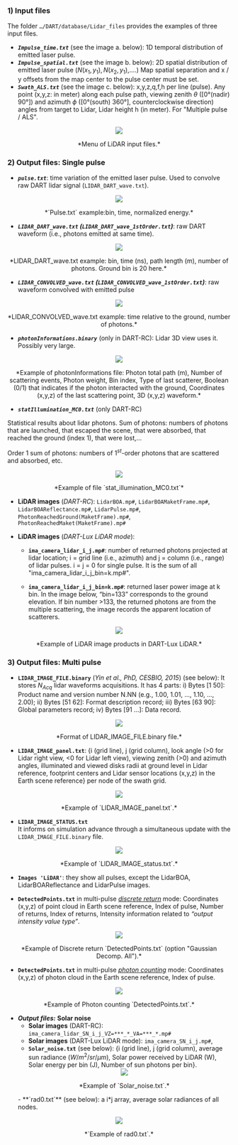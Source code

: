 ### **1) Input files**

The folder `…/DART/database/Lidar_files` provides the examples of three input files.

- ***`Impulse_time.txt`*** (see the image a. below): 1D temporal distribution of emitted laser pulse.
- ***`Impulse_spatial.txt`*** (see the image b. below): 2D spatial distribution of emitted laser pulse $(N(x_1,y_1), N(x_2,y_1)$,....) Map spatial separation and x / y offsets from the map center to the pulse center must be set.
- ***`Swath_ALS.txt`*** (see the image c. below): x,y,z,q,f,h per line (pulse). Any point (x,y,z: in meter) along each pulse path, viewing zenith $\theta$ ([0°(nadir) 90°]) and azimuth $\phi$ ([0°(south) 360°], counterclockwise direction) angles from target to Lidar, Lidar height h (in meter). For "Multiple pulse / ALS".

<center><img src="./media/input_files_lidar_menu.png"><p>*Menu of LiDAR input files.*</p></img></center>

### **2) Output files: Single pulse**

- ***`pulse.txt`***: time variation of the emitted laser pulse. Used to convolve raw DART lidar signal (`LIDAR_DART_wave.txt`).

<center><img src="./media/pulse_txt_example.png"><p>*`Pulse.txt` example:bin, time, normalized energy.*</p></img></center>

- ***`LIDAR_DART_wave.txt` (`LIDAR_DART_wave_1stOrder.txt`)***: raw DART waveform (i.e., photons emitted at same time).

<center><img src="./media/lidar_dart_wave_txt_example.png"><p>*LIDAR_DART_wave.txt example: bin, time (ns), path length (m), number of photons. Ground bin is 20 here.*</p></img></center>

- ***`LIDAR_CONVOLVED_wave.txt` (`LIDAR_CONVOLVED_wave_1stOrder.txt`)***: raw waveform convolved with emitted pulse

<center><img src="./media/lidar_convolved_wave_txt.png"><p>*LIDAR_CONVOLVED_wave.txt example: time relative to the ground, number of photons.*</p></img></center>

- ***`photonInformations.binary`*** (only in DART-RC): Lidar 3D view uses it. Possibly very large.

<center><img src="./media/example_photoninformations_file.png"><p>*Example of photonInformations file: Photon total path (m), Number of scattering events, Photon weight, Bin index, Type of last scatterer, Boolean (0/1) that indicates if the photon interacted with the ground, Coordinates (x,y,z) of the last scattering point, 3D (x,y,z) waveform.*</p></img></center>

- ***`statIllumination_MC0.txt`*** (only DART-RC)

Statistical results about lidar photons. Sum of photons: numbers of photons that are launched, that escaped the scene, that were absorbed, that reached the ground (index 1), that were lost,… 

Order 1 sum of photons: numbers of $1^{st}$-order photons that are scattered and absorbed, etc.

<center><img src="./media/stat_illumination_file_example.png"><p>*Example of file `stat_illumination_MC0.txt`*</p></img></center>

- **LiDAR images** (*DART-RC*): `LidarBOA.mp#`, `LidarBOAMaketFrame.mp#`, `LidarBOAReflectance.mp#`,
`LidarPulse.mp#`, `PhotonReachedGround(MaketFrame).mp#`, `PhotonReachedMaket(MaketFrame).mp#`

- **LiDAR images** (*DART-Lux LiDAR mode*):

    - **`ima_camera_lidar_i_j.mp#`**: number of returned photons projected at lidar location; i = grid line (i.e., azimuth) and j = column (i.e., range) of lidar pulses. i = j = 0 for single pulse. It is the sum of all "ima_camera_lidar_i_j_bin=k.mp#".

    - **`ima_camera_lidar_i_j_bin=k.mp#`**: returned laser power image at k bin. In the image below, “bin=133” corresponds to the ground elevation. If bin number >133, the returned photons are from the multiple scattering, the image records the apparent location of scatterers.

<center><img src="./media/lidar_image_products_example.png"><p>*Example of LiDAR image products in DART-Lux LiDAR.*</p></img></center>

### **3) Output files: Multi pulse**

- **`LIDAR_IMAGE_FILE.binary`** (*Yin et al., PhD, CESBIO, 2015*) (see below): It stores $N_{Acq}$ lidar waveforms acquisitions. It has 4 parts: i) Bytes [1 50]: Product name and version number N.NN (e.g., 1.00, 1.01, ..., 1.10, ..., 2.00); ii) Bytes [51 62]: Format description record; iii) Bytes [63 90]: Global parameters record; iv) Bytes [91 …]: Data record.

<center><img src="./media/lidar_image_format.png"><p>*Format of LIDAR_IMAGE_FILE.binary file.*</p></img></center>

- **`LIDAR_IMAGE_panel.txt`**: {i (grid line), j (grid column), look angle (>0 for Lidar right view, <0 for Lidar left view), viewing zenith (>0) and azimuth angles, illuminated and viewed disks radii at ground level in Lidar reference, footprint centers and Lidar sensor locations (x,y,z) in the Earth scene reference} per node of the swath grid.

<center><img src="./media/lidar_image_panel_txt_example.png"><p>*Example of `LIDAR_IMAGE_panel.txt`.*</p></img></center>

- **`LIDAR_IMAGE_STATUS.txt`**  
It informs on simulation advance through a simultaneous update with the `LIDAR_IMAGE_FILE.binary` file.

<center><img src="./media/lidar_image_status_txt_example.png"><p>*Example of `LIDAR_IMAGE_status.txt`.*</p></img></center>

- **`Images 'LiDAR'`**: they show all pulses, except the LidarBOA, LidarBOAReflectance and LidarPulse images.

- **`DetectedPoints.txt`** in multi-pulse <u>*discrete return*</u> mode: Coordinates (x,y,z) of point cloud in Earth scene reference, Index of pulse, Number of returns, Index of returns, Intensity information related to *“output intensity value type”*.

<center><img src="./media/discrete_return_detected_point_txt.png"><p>*Example of Discrete return `DetectedPoints.txt` (option "Gaussian Decomp. All").*</p></img></center>

- **`DetectedPoints.txt`** in multi-pulse <u>*photon counting*</u> mode: Coordinates (x,y,z) of photon cloud in the Earth scene reference, Index of pulse.

<center><img src="./media/photon_counting_example.png"><p>*Example of Photon counting `DetectedPoints.txt`.*</p></img></center>

- ***Output files:*** **Solar noise**
    - **Solar images** (DART-RC): `ima_camera_lidar_SN_i_j_VZ=***_*_VA=***_*.mp#`
    - **Solar images** (DART-Lux LiDAR mode): `ima_camera_SN_i_j.mp#`,
    - **`Solar_noise.txt`** (see below): {i (grid line), j (grid column), average sun radiance ($W/m^2/sr/\mu m$), Solar power received by LiDAR (W), Solar energy per bin (J), Number of sun photons per bin}.  
    <center><img src="./media/solar_noise_txt_example.png"><p>*Example of `Solar_noise.txt`.*</p></img></center>
    - **`rad0.txt`** (see below): a i*j array, average solar radiances of all nodes.

<center><img src="./media/rad0_txt_example.png"><p>*`Example of rad0.txt`.*</p></img></center>
